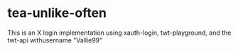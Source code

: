 # tea-unlike-often
This is an X login implementation using xauth-login, twt-playground, and the twt-api withusername "Vallie99"
